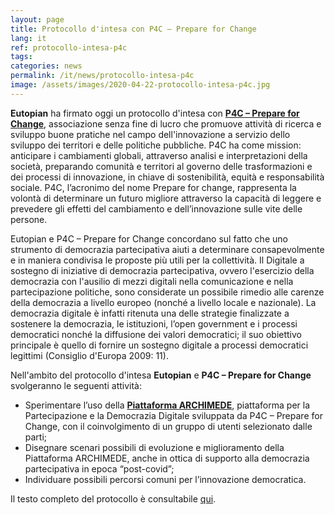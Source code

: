 ```yaml
---
layout: page
title: Protocollo d'intesa con P4C – Prepare for Change
lang: it
ref: protocollo-intesa-p4c
tags:
categories: news
permalink: /it/news/protocollo-intesa-p4c
image: /assets/images/2020-04-22-protocollo-intesa-p4c.jpg
---
```


**Eutopian** ha firmato oggi un protocollo d'intesa con [**P4C – Prepare for Change**](http://prepareforchange.it/), associazione senza fine di lucro che promuove attività di ricerca e sviluppo buone pratiche nel campo dell'innovazione a servizio dello sviluppo dei territori e delle politiche pubbliche. P4C ha come mission: anticipare i cambiamenti globali, attraverso analisi e interpretazioni della società, preparando comunità e territori al governo delle trasformazioni e dei processi di innovazione, in chiave di sostenibilità, equità e responsabilità sociale. P4C, l’acronimo del nome Prepare for change, rappresenta la volontà di determinare un futuro migliore attraverso la capacità di leggere e prevedere gli effetti del cambiamento e dell’innovazione sulle vite delle persone.

Eutopian e P4C – Prepare for Change concordano sul fatto che uno strumento di democrazia partecipativa aiuti a determinare consapevolmente e in maniera condivisa le proposte più utili per la collettività. Il Digitale a sostegno di iniziative di democrazia partecipativa, ovvero l'esercizio della democrazia con l'ausilio di mezzi digitali nella comunicazione e nella partecipazione politiche, sono considerate un possibile rimedio alle carenze della democrazia a livello europeo (nonché a livello locale e nazionale). La democrazia digitale è infatti ritenuta una delle strategie finalizzate a sostenere la democrazia, le istituzioni, l’open government e i processi democratici nonché la diffusione dei valori democratici; il suo obiettivo principale è quello di fornire un sostegno digitale a processi democratici legittimi (Consiglio d'Europa 2009: 11).

Nell'ambito del protocollo d'intesa **Eutopian** e **P4C – Prepare for Change** svolgeranno le seguenti attività:

* Sperimentare l’uso della [**Piattaforma ARCHIMEDE**](http://archimedesocial.it/), piattaforma per la Partecipazione e la Democrazia Digitale sviluppata da P4C – Prepare for Change, con il coinvolgimento di un gruppo di utenti selezionato dalle parti;
* Disegnare scenari possibili di evoluzione e miglioramento della Piattaforma ARCHIMEDE, anche in ottica di supporto alla democrazia partecipativa in epoca “post-covid”;
* Individuare possibili percorsi comuni per l’innovazione democratica.

Il testo completo del protocollo è consultabile [qui](/assets/docs/Eutopian_P4C_Protocollo_Intesa.pdf).
